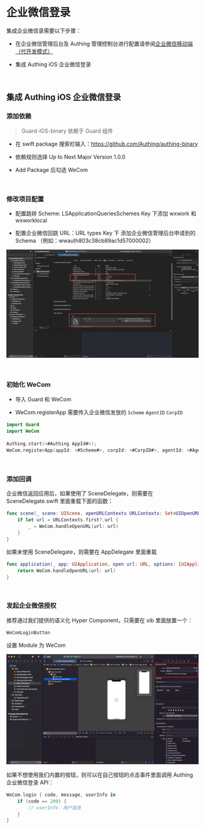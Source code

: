 # 企业微信登录

<LastUpdated/>

集成企业微信录需要以下步骤：

- 在企业微信管理后台及 Authing 管理控制台进行配置请参阅[企业微信移动端（代开发模式）](https://docs.authing.cn/v2/guides/connections/enterprise/wecom-agency-mobile/)

- 集成 Authing iOS 企业微信登录

<br>

## 集成 Authing iOS 企业微信登录

### 添加依赖

> Guard-iOS-binary 依赖于 Guard 组件

- 在 swift package 搜索栏输入：https://github.com/Authing/authing-binary

- 依赖规则选择 Up to Next Major Version 1.0.0

- Add Package 后勾选 WeCom

<br>

### 修改项目配置

- 配置跳转 Scheme: LSApplicationQueriesSchemes Key 下添加 wxwork 和 wxworklocal

- 配置企业微信回跳 URL：URL types Key 下 添加企业微信管理后台申请到的 Schema （例如：wwauth803c38cb89ac1d57000002）

![](./images/wecom/5.png)

<br>

### 初始化 WeCom

- 导入 Guard 和 WeCom

- WeCom.registerApp 需要传入企业微信发放的 `Scheme` `AgentID` `CorpID`

```swift
import Guard
import WeCom

Authing.start(<#Authing AppId#>);
WeCom.registerApp(appId: <#Scheme#>, corpId: <#CorpID#>, agentId: <#AgentID#>)
 ```
 
<br>

### 添加回调

企业微信返回应用后，如果使用了 SceneDelegate，则需要在 SceneDelegate.swift 里面重载下面的函数：

```swift
func scene(_ scene: UIScene, openURLContexts URLContexts: Set<UIOpenURLContext>) {
    if let url = URLContexts.first?.url {
        _ = WeCom.handleOpenURL(url: url)
    }
}
 ```

如果未使用 SceneDelegate，则需要在 AppDelegate 里面重载

```swift
func application(_ app: UIApplication, open url: URL, options: [UIApplication.OpenURLOptionsKey : Any] = [:]) -> Bool {
    return WeCom.handleOpenURL(url: url)
}
 ```

<br>


### 发起企业微信授权

推荐通过我们提供的语义化 Hyper Component，只需要在 xib 里面放置一个：

```swift
WeComLoginButton
```
设置 Module 为 WeCom

![](./images/wecom/9.png)

如果不想使用我们内置的按钮，则可以在自己按钮的点击事件里面调用 Authing 企业微信登录 API：

```swift
WeCom.login { code, message, userInfo in
    if (code == 200) {
        // userInfo：用户信息
    }
}
```
